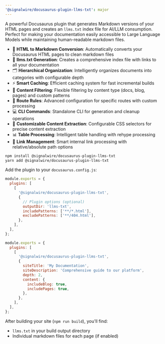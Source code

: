 ```yaml
---
'@signalwire/docusaurus-plugin-llms-txt': major
---
```


A powerful Docusaurus plugin that generates Markdown versions of your HTML pages and creates an
`llms.txt` index file for AI/LLM consumption. Perfect for making your documentation easily
accessible to Large Language Models while maintaining human-readable markdown files.

- 🔄 **HTML to Markdown Conversion**: Automatically converts your Docusaurus HTML pages to clean
  markdown files
- 📝 **llms.txt Generation**: Creates a comprehensive index file with links to all your
  documentation
- 🗂️ **Hierarchical Organization**: Intelligently organizes documents into categories with
  configurable depth
- ⚡ **Smart Caching**: Efficient caching system for fast incremental builds
- 🎯 **Content Filtering**: Flexible filtering by content type (docs, blog, pages) and custom
  patterns
- 🔧 **Route Rules**: Advanced configuration for specific routes with custom processing
- 💻 **CLI Commands**: Standalone CLI for generation and cleanup operations
- 🎨 **Customizable Content Extraction**: Configurable CSS selectors for precise content extraction
- 📊 **Table Processing**: Intelligent table handling with rehype processing
- 🔗 **Link Management**: Smart internal link processing with relative/absolute path options

```bash
npm install @signalwire/docusaurus-plugin-llms-txt
yarn add @signalwire/docusaurus-plugin-llms-txt
```

Add the plugin to your `docusaurus.config.js`:

```javascript
module.exports = {
  plugins: [
    [
      '@signalwire/docusaurus-plugin-llms-txt',
      {
        // Plugin options (optional)
        outputDir: 'llms-txt',
        includePatterns: ['**/*.html'],
        excludePatterns: ['**/404.html'],
      },
    ],
  ],
};
```

```javascript
module.exports = {
  plugins: [
    [
      '@signalwire/docusaurus-plugin-llms-txt',
      {
        siteTitle: 'My Documentation',
        siteDescription: 'Comprehensive guide to our platform',
        depth: 2,
        content: {
          includeBlog: true,
          includePages: true,
        },
      },
    ],
  ],
};
```

After building your site (`npm run build`), you'll find:

- `llms.txt` in your build output directory
- Individual markdown files for each page (if enabled)
